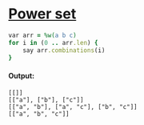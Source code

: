 [1]: https://rosettacode.org/wiki/Power_set

# [Power set][1]

```ruby
var arr = %w(a b c)
for i in (0 .. arr.len) {
    say arr.combinations(i)
}
```

#### Output:
```
[[]]
[["a"], ["b"], ["c"]]
[["a", "b"], ["a", "c"], ["b", "c"]]
[["a", "b", "c"]]
```
